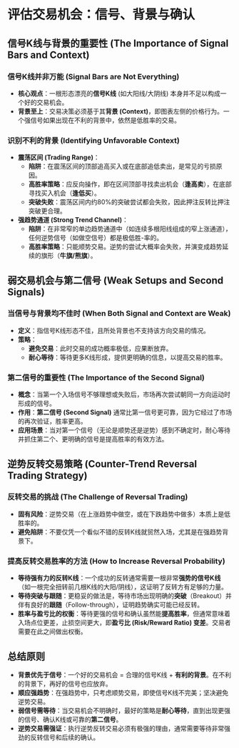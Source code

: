 # 评估交易机会：信号、背景与确认

## 信号K线与背景的重要性 (The Importance of Signal Bars and Context)

### 信号K线并非万能 (Signal Bars are Not Everything)
-   **核心观点**：一根形态漂亮的**信号K线** (如大阳线/大阴线) 本身并不足以构成一个好的交易机会。
-   **背景至上**：交易决策必须基于其**背景 (Context)**，即图表左侧的价格行为。一个强信号如果出现在不利的背景中，依然是低胜率的交易。

### 识别不利的背景 (Identifying Unfavorable Context)
-   **震荡区间 (Trading Range)**：
    -   **陷阱**：在震荡区间的顶部追高买入或在底部追低卖出，是常见的亏损原因。
    -   **高胜率策略**：应反向操作，即在区间顶部寻找卖出机会（**逢高卖**），在底部寻找买入机会（**逢低买**）。
    -   **突破失败**：震荡区间内约80%的突破尝试都会失败，因此押注反转比押注突破更合理。
-   **强趋势通道 (Strong Trend Channel)**：
    -   **陷阱**：在非常窄的单边趋势通道中（如连续多根阳线组成的窄上涨通道），任何逆势信号（如做空信号）都是极低胜-率的。
    -   **高胜率策略**：只能顺势交易。逆势的尝试大概率会失败，并演变成趋势延续的旗形（**牛旗/熊旗**）。

## 弱交易机会与第二信号 (Weak Setups and Second Signals)

### 当信号与背景均不佳时 (When Both Signal and Context are Weak)
-   **定义**：指信号K线形态不佳，且所处背景也不支持该方向交易的情况。
-   **策略**：
    -   **避免交易**：此时交易的成功概率极低，应果断放弃。
    -   **耐心等待**：等待更多K线形成，提供更明确的信息，以提高交易的胜率。

### 第二信号的重要性 (The Importance of the Second Signal)
-   **概念**：当第一个入场信号不够理想或失败后，市场再次尝试朝同一方向运动时形成的信号。
-   **作用**：**第二信号 (Second Signal)** 通常比第一信号更可靠，因为它经过了市场的再次验证，胜率更高。
-   **应用场景**：当对第一个信号（无论是顺势还是逆势）感到不确定时，耐心等待并抓住第二个、更明确的信号是提高胜率的有效方法。

## 逆势反转交易策略 (Counter-Trend Reversal Trading Strategy)

### 反转交易的挑战 (The Challenge of Reversal Trading)
-   **固有风险**：逆势交易（在上涨趋势中做空，或在下跌趋势中做多）本质上是低胜率的。
-   **避免陷阱**：不要仅凭一个看似不错的反转K线就贸然入场，尤其是在强趋势背景下。

### 提高反转交易胜率的方法 (How to Increase Reversal Probability)
-   **等待强有力的反转K线**：一个成功的反转通常需要一根非常**强势的信号K线**（如一根完全扭转前几根K线的大阳/阴线），这证明了反转方有足够的力量。
-   **等待突破与跟随**：更稳妥的做法是，等待市场出现明确的**突破**（Breakout）并伴有良好的**跟随**（Follow-through），证明趋势确实可能已经反转。
-   **胜率与盈亏比的权衡**：等待更强的信号和确认虽然能**提高胜率**，但通常意味着入场点位更差，止损空间更大，即**盈亏比 (Risk/Reward Ratio) 变差**。交易者需要在此之间做出权衡。

## 总结原则
-   **背景优先于信号**：一个好的交易机会 = 合理的信号K线 + **有利的背景**。在不利的背景下，再好的信号也应放弃。
-   **顺应强趋势**：在强趋势中，只考虑顺势交易，即使信号K线不完美；坚决避免逆势交易。
-   **弱信号需等待**：当交易机会不明确时，最好的策略是**耐心等待**，直到出现更强的信号、确认K线或可靠的**第二信号**。
-   **逆势交易需强证**：执行逆势反转交易必须有极强的理由，通常需要等待非常强劲的反转信号和后续的确认。